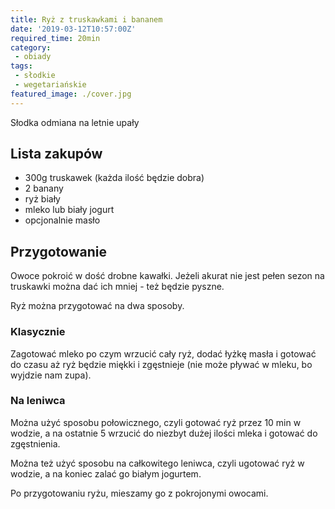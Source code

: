 ```yaml
---
title: Ryż z truskawkami i bananem
date: '2019-03-12T10:57:00Z'
required_time: 20min
category:
 - obiady
tags:
 - słodkie
 - wegetariańskie
featured_image: ./cover.jpg
---
```


Słodka odmiana na letnie upały

<!---- splitter ---->

## Lista zakupów

- 300g truskawek (każda ilość będzie dobra)
- 2 banany
- ryż biały
- mleko lub biały jogurt
- opcjonalnie masło

<!---- splitter ---->

## Przygotowanie

Owoce pokroić w dość drobne kawałki.
Jeżeli akurat nie jest pełen sezon na truskawki można dać ich mniej - też będzie pyszne.

Ryż można przygotować na dwa sposoby.

### Klasycznie
Zagotować mleko po czym wrzucić cały ryż, dodać łyżkę masła i gotować do czasu aż ryż będzie miękki i zgęstnieje (nie może pływać w mleku, bo wyjdzie nam zupa).

### Na leniwca
Można użyć sposobu połowicznego, czyli gotować ryż przez 10 min w wodzie, a na ostatnie 5 wrzucić do niezbyt dużej ilości mleka i gotować do zgęstnienia.

Można też użyć sposobu na całkowitego leniwca, czyli ugotować ryż w wodzie, a na koniec zalać go białym jogurtem.

Po przygotowaniu ryżu, mieszamy go z pokrojonymi owocami.
